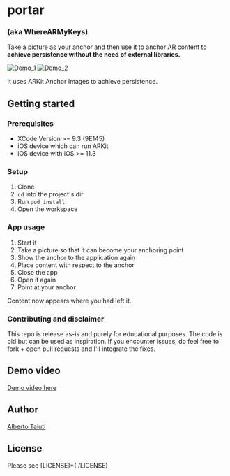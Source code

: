 # portar

### (aka WhereARMyKeys)

Take a picture as your anchor and then use it to anchor AR content to **achieve
persistence without the need of external libraries.**

![Demo_1](./demo/spesar_demo_gif_10-40seconds.gif)
![Demo_2](./demo/spesar_demo_gif_40-full_seconds.gif)

It uses ARKit Anchor Images to achieve persistence.

## Getting started

### Prerequisites

* XCode Version >= 9.3 (9E145)
* iOS device which can run ARKit
* iOS device with iOS >= 11.3

### Setup

1. Clone
2. `cd` into the project's dir
3. Run `pod install`
4. Open the workspace

### App usage

1. Start it
2. Take a picture so that it can become your anchoring point
3. Show the anchor to the application again
4. Place content with respect to the anchor
5. Close the app
6. Open it again
7. Point at your anchor

Content now appears where you had left it.

### Contributing and disclaimer

This repo is release as-is and purely for educational purposes. The code is
old but can be used as inspiration. If you encounter issues, do feel free to
fork + open pull requests and I'll integrate the fixes.

## Demo video

[Demo video here](https://twitter.com/albtaiuti/status/988504988728135680)

## Author

[Alberto Taiuti](https://twitter.com/albtaiuti)

## License

Please see [LICENSE]*(./LICENSE)
